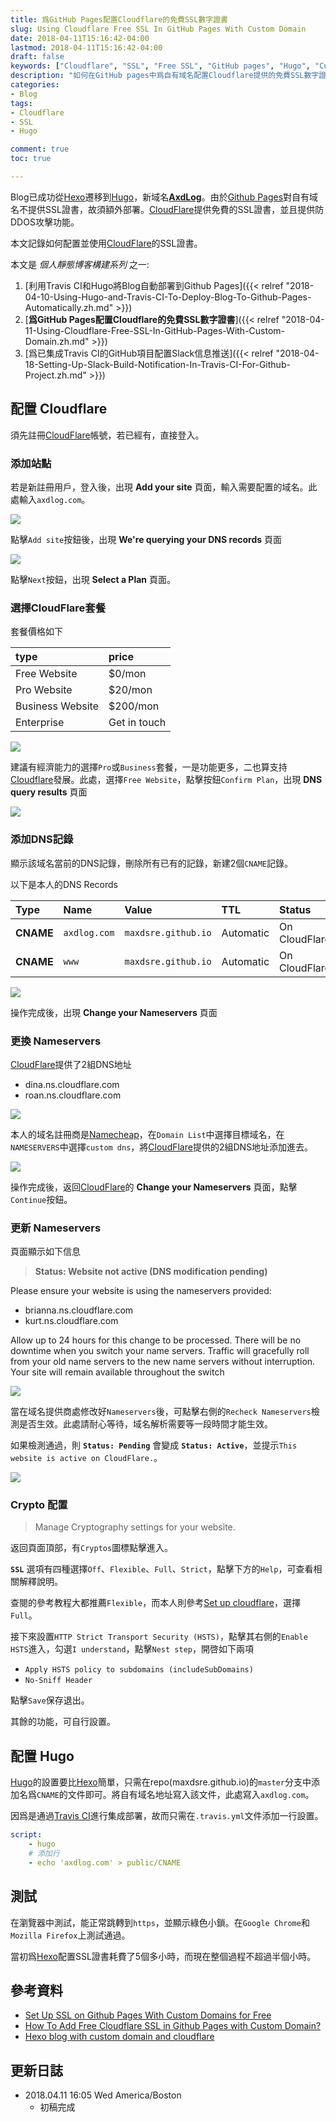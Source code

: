 ```yaml
---
title: 爲GitHub Pages配置Cloudflare的免費SSL數字證書
slug: Using Cloudflare Free SSL In GitHub Pages With Custom Domain
date: 2018-04-11T15:16:42-04:00
lastmod: 2018-04-11T15:16:42-04:00
draft: false
keywords: ["Cloudflare", "SSL", "Free SSL", "GitHub pages", "Hugo", "Custom domain"]
description: "如何在GitHub pages中爲自有域名配置Cloudflare提供的免費SSL數字證書"
categories:
- Blog
tags:
- Cloudflare
- SSL
- Hugo

comment: true
toc: true

---
```


Blog已成功從[Hexo][hexo]遷移到[Hugo][hugo]，新域名[**AxdLog**](https://axdlog.com)。由於[Github Pages][githubpage]對自有域名不提供SSL證書，故須額外部署。[CloudFlare][cloudflare]提供免費的SSL證書，並且提供防DDOS攻擊功能。

本文記錄如何配置並使用[CloudFlare][cloudflare]的SSL證書。

<!--more-->

本文是 *個人靜態博客構建系列* 之一:

1. [利用Travis CI和Hugo將Blog自動部署到Github Pages]({{< relref "2018-04-10-Using-Hugo-and-Travis-CI-To-Deploy-Blog-To-Github-Pages-Automatically.zh.md" >}})
2. [**爲GitHub Pages配置Cloudflare的免費SSL數字證書**]({{< relref "2018-04-11-Using-Cloudflare-Free-SSL-In-GitHub-Pages-With-Custom-Domain.zh.md" >}})
3. [爲已集成Travis CI的GitHub項目配置Slack信息推送]({{< relref "2018-04-18-Setting-Up-Slack-Build-Notification-In-Travis-CI-For-Github-Project.zh.md" >}})


## 配置 Cloudflare
須先註冊[CloudFlare][cloudflare]帳號，若已經有，直接登入。


### 添加站點
若是新註冊用戶，登入後，出現 **Add your site** 頁面，輸入需要配置的域名。此處輸入`axdlog.com`。

![](https://gitlab.com/axdlog/axdlog.gitlab.io/raw/image/blog-image/2018-04-11_cloudflare_free_ssl/2018-04-11_14-17-14_add_site.png)

點擊`Add site`按鈕後，出現 **We're querying your DNS records** 頁面

![](https://gitlab.com/axdlog/axdlog.gitlab.io/raw/image/blog-image/2018-04-11_cloudflare_free_ssl/2018-04-11_14-18-08_query_dns_records.png)

點擊`Next`按鈕，出現 **Select a Plan** 頁面。

### 選擇CloudFlare套餐
套餐價格如下

| type | price |
| :--- | :--- |
| Free Website | $0/mon |
| Pro Website | $20/mon |
| Business Website| $200/mon |
| Enterprise | Get in touch |


![](https://gitlab.com/axdlog/axdlog.gitlab.io/raw/image/blog-image/2018-04-11_cloudflare_free_ssl/2018-04-11_14-18-26_select_plan.png)

建議有經濟能力的選擇`Pro`或`Business`套餐，一是功能更多，二也算支持[Cloudflare](https://www.cloudflare.com)發展。此處，選擇`Free Website`，點擊按鈕`Confirm Plan`，出現 **DNS query results** 頁面

![](https://gitlab.com/axdlog/axdlog.gitlab.io/raw/image/blog-image/2018-04-11_cloudflare_free_ssl/2018-04-11_14-18-52_dns_query_result.png)


### 添加DNS記錄
顯示該域名當前的DNS記錄，刪除所有已有的記錄，新建2個`CNAME`記錄。

以下是本人的DNS Records

| Type | Name | Value | TTL | Status |
| :--- | :--- | :--- | :--- | :--- |
| **CNAME** | `axdlog.com` | `maxdsre.github.io` | Automatic | On CloudFlare |
| **CNAME** | `www` | `maxdsre.github.io` | Automatic | On CloudFlare |


![](https://gitlab.com/axdlog/axdlog.gitlab.io/raw/image/blog-image/2018-04-11_cloudflare_free_ssl/2018-04-11_14-23-30_dns_records_setting.png)

操作完成後，出現 **Change your Nameservers** 頁面

### 更換 Nameservers
[CloudFlare][cloudflare]提供了2組DNS地址

* dina.ns.cloudflare.com
* roan.ns.cloudflare.com

![](https://gitlab.com/axdlog/axdlog.gitlab.io/raw/image/blog-image/2018-04-11_cloudflare_free_ssl/2018-04-11_14-24-23_change_nameserver.png)

本人的域名註冊商是[Namecheap](https://www.namecheap.com/)，在`Domain List`中選擇目標域名，在`NAMESERVERS`中選擇`custom dns`，將[CloudFlare][cloudflare]提供的2組DNS地址添加進去。

![](https://gitlab.com/axdlog/axdlog.gitlab.io/raw/image/blog-image/2018-04-11_cloudflare_free_ssl/2018-04-11_14-26-23_change_nameserver.png)

操作完成後，返回[CloudFlare][cloudflare]的 **Change your Nameservers** 頁面，點擊`Continue`按鈕。


### 更新 Nameservers
頁面顯示如下信息

>**Status: Website not active (DNS modification pending)**
>
Please ensure your website is using the nameservers provided:
>
* brianna.ns.cloudflare.com
* kurt.ns.cloudflare.com
>
Allow up to 24 hours for this change to be processed. There will be no downtime when you switch your name servers. Traffic will gracefully roll from your old name servers to the new name servers without interruption. Your site will remain available throughout the switch


![](https://gitlab.com/axdlog/axdlog.gitlab.io/raw/image/blog-image/2018-04-11_cloudflare_free_ssl/2018-04-11_14-27-22_panel_overview.png)

當在域名提供商處修改好`Nameservers`後，可點擊右側的`Recheck Nameservers`檢測是否生效。此處請耐心等待，域名解析需要等一段時間才能生效。

如果檢測通過，則 **`Status: Pending`** 會變成 **`Status: Active`**，並提示`This website is active on CloudFlare.`。

![](https://gitlab.com/axdlog/axdlog.gitlab.io/raw/image/blog-image/2018-04-11_cloudflare_free_ssl/2018-04-11_14-28-57_check_status_result.png)


### Crypto 配置
>Manage Cryptography settings for your website.

返回頁面頂部，有`Cryptos`圖標點擊進入。

**`SSL`** 選項有四種選擇`Off`、`Flexible`、`Full`、`Strict`，點擊下方的`Help`，可查看相關解釋說明。

查閱的參考教程大都推薦`Flexible`，而本人則參考[Set up cloudflare](https://zaicheng.me/2016/01/02/hexo-blog-with-custom-domain-and-cloudflare/#Setup_github_pages_CNAME_record)，選擇`Full`。

接下來設置`HTTP Strict Transport Security (HSTS)`，點擊其右側的`Enable HSTS`進入，勾選`I understand`，點擊`Nest step`，開啓如下兩項

* `Apply HSTS policy to subdomains (includeSubDomains)`
* `No-Sniff Header`

點擊`Save`保存退出。

其餘的功能，可自行設置。

## 配置 Hugo
[Hugo][hugo]的設置要比[Hexo][hexo]簡單，只需在repo(maxdsre.github.io)的`master`分支中添加名爲`CNAME`的文件即可。將自有域名地址寫入該文件，此處寫入`axdlog.com`。

因爲是通過[Travis CI][travisci]進行集成部署，故而只需在`.travis.yml`文件添加一行設置。

```yml
script:
    - hugo
    # 添加行
    - echo 'axdlog.com' > public/CNAME
```


## 測試
在瀏覽器中測試，能正常跳轉到`https`，並顯示綠色小鎖。在`Google Chrome`和`Mozilla Firefox`上測試通過。

當初爲[Hexo][hexo]配置SSL證書耗費了5個多小時，而現在整個過程不超過半個小時。


## 參考資料
* [Set Up SSL on Github Pages With Custom Domains for Free](https://sheharyar.me/blog/free-ssl-for-github-pages-with-custom-domains/)
* [How To Add Free Cloudflare SSL in Github Pages with Custom Domain?](https://www.goyllo.com/github/pages/free-cloudflare-ssl-for-custom-domain/)
* [Hexo blog with custom domain and cloudflare](https://zaicheng.me/2016/01/02/hexo-blog-with-custom-domain-and-cloudflare/)


## 更新日誌
* 2018.04.11 16:05 Wed America/Boston
    * 初稿完成


[githubpage]: https://pages.github.com "Hosted directly from your GitHub repository. Just edit, push, and your changes are live."
[hexo]: https://hexo.io "A fast, simple & powerful blog framework"
[hugo]: https://gohugo.io "The world’s fastest framework for building websites"
[cloudflare]: https://www.cloudflare.com
[travisci]: https://travis-ci.org "Test and Deploy with Confidence"
